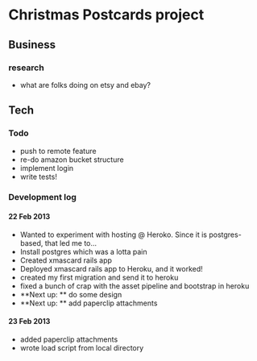 # Christmas Postcards project

## Business
### research
* what are folks doing on etsy and ebay?


## Tech

### Todo
* push to remote feature
* re-do amazon bucket structure
* implement login
* write tests!

### Development log
#### 22 Feb 2013
* Wanted to experiment with hosting @ Heroko. Since it is postgres-based, that led me to…
* Install postgres which was a lotta pain
* Created xmascard rails app
* Deployed xmascard rails app to Heroku, and it worked!
* created my first migration and send it to heroku
* fixed a bunch of crap with the asset pipeline and bootstrap in heroku
* **Next up: ** do some design
* **Next up: ** add paperclip attachments

#### 23 Feb 2013
* added paperclip attachments
* wrote load script from local directory